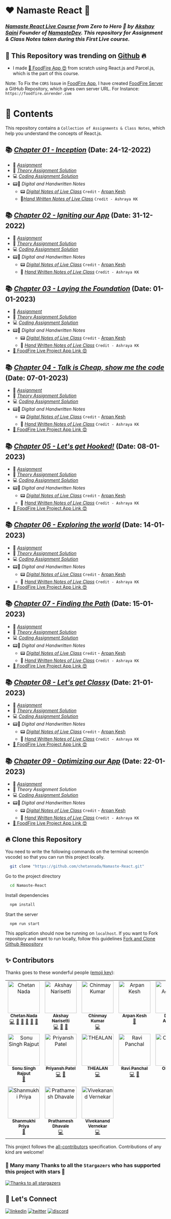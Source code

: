 # ❤️ Namaste React 🙏

### _[Namaste React Live Course](https://learn.namastedev.com/courses/namaste-react-live) from Zero to Hero 🚀 by [Akshay Saini](https://www.linkedin.com/in/akshaymarch7/) Founder of [NamasteDev](https://courses.namastedev.com/learn/Namaste-React). This repository for Assignment & Class Notes taken during this First Live course._

## 💖 This Repository was trending on [Github](https://drive.google.com/file/d/1JsBAa-DXeGIvJ_xIaYjjZ5uc3z4XV8Tz/view) 🔥

- I made [🚀 FoodFire App 😍](https://foodfire-app.netlify.app/) from scratch using React.js and Parcel.js, which is the part of this course.

Note: To Fix the `CORS` Issue in [FoodFire App](https://foodfire-app.netlify.app/), I have created [FoodFire Server](https://github.com/chetannada/FoodFire-Server) a GitHub Repository, which gives own server URL. For Instance: `https://foodfire.onrender.com`

# 🎨 Contents
This repository contains a `Collection of Assignments & Class Notes`, which help you understand the concepts of React.js.

## 📚 [_Chapter 01 - Inception_](./Chapter%2001%20-%20Inception/) (Date: 24-12-2022)

- 📘 [_Assignment_](./Chapter%2001%20-%20Inception/Assignment.md)
- 📖 [_Theory Assignment Solution_](./Chapter%2001%20-%20Inception/Theory/Session1-Theory.md)
- 💻 [_Coding Assignment Solution_](./Chapter%2001%20-%20Inception/Coding/)
- 📟📝 _Digital and Handwritten Notes_
  - 📟 [_Digital Notes of Live Class_](https://bit.ly/Namaste-React-Digital-Chapter01) `Credit` - [Arpan Kesh](https://www.linkedin.com/in/arpan-kesh-687740194/)
  - 📝[_Hand Written Notes of Live Class_](https://bit.ly/Namaste-React-Chapter01) `Credit - Ashraya KK`

## 📚 [_Chapter 02 - Igniting our App_](./Chapter%2002%20-%20Igniting%20our%20App/) (Date: 31-12-2022)

- 📘 [_Assignment_](./Chapter%2002%20-%20Igniting%20our%20App/Assignment.md)
- 📖 [_Theory Assignment Solution_](./Chapter%2002%20-%20Igniting%20our%20App/Theory/Session%202%20Theory.md)
- 💻 [_Coding Assignment Solution_](./Chapter%2002%20-%20Igniting%20our%20App/Coding/)
- 📟📝 _Digital and Handwritten Notes_
  - 📟 [_Digital Notes of Live Class_](https://bit.ly/Namaste-React-Digital-Chapter02) `Credit` - [Arpan Kesh](https://www.linkedin.com/in/arpan-kesh-687740194/)
  - 📝 [_Hand Written Notes of Live Class_](https://bit.ly/Namaste-React-Chapter02) `Credit - Ashraya KK`

## 📚 [_Chapter 03 - Laying the Foundation_](./Chapter%2003%20-%20Laying%20the%20Foundation/) (Date: 01-01-2023)

- 📘 [_Assignment_](./Chapter%2003%20-%20Laying%20the%20Foundation/Assignment.md)
- 📖 [_Theory Assignment Solution_](./Chapter%2003%20-%20Laying%20the%20Foundation/Theory/Session%203%20Theory.md)
- 💻 [_Coding Assignment Solution_](./Chapter%2003%20-%20Laying%20the%20Foundation/Coding/)
- 📟📝 _Digital and Handwritten Notes_
  - 📟 [_Digital Notes of Live Class_](https://bit.ly/Namaste-React-Digital-Chapter03) `Credit` - [Arpan Kesh](https://www.linkedin.com/in/arpan-kesh-687740194/)
  - 📝 [_Hand Written Notes of Live Class_](https://bit.ly/Namaste-React-Chapter03) `Credit - Ashraya KK`
- [🚀 FoodFire Live Project App Link 😍](https://foodfire-chapter03.netlify.app/)

## 📚 [_Chapter 04 - Talk is Cheap, show me the code_](./Chapter%2004%20-%20Talk%20is%20Cheap%2C%20show%20me%20the%20code/) (Date: 07-01-2023)

- 📘 [_Assignment_](./Chapter%2004%20-%20Talk%20is%20Cheap%2C%20show%20me%20the%20code/Assignment.md)
- 📖 [_Theory Assignment Solution_](./Chapter%2004%20-%20Talk%20is%20Cheap%2C%20show%20me%20the%20code/Theory/Session%204%20Theory.md)
- 💻 [_Coding Assignment Solution_](./Chapter%2004%20-%20Talk%20is%20Cheap%2C%20show%20me%20the%20code/Coding/)
- 📟📝 _Digital and Handwritten Notes_
  - 📟 [_Digital Notes of Live Class_](https://bit.ly/Namaste-React-Digital-Chapter04) `Credit` - [Arpan Kesh](https://www.linkedin.com/in/arpan-kesh-687740194/)
  - 📝 [_Hand Written Notes of Live Class_](https://bit.ly/Namaste-React-Chapter04) `Credit - Ashraya KK`
- [🚀 FoodFire Live Project App Link 😍](https://foodfire-chapter04.netlify.app/)

## 📚 [_Chapter 05 - Let's get Hooked!_](./Chapter%2005%20-%20Let's%20get%20Hooked!/) (Date: 08-01-2023)

- 📘 [_Assignment_](./Chapter%2005%20-%20Let's%20get%20Hooked!/Assignment.md)
- 📖 [_Theory Assignment Solution_](./Chapter%2005%20-%20Let's%20get%20Hooked!/Theory/Session%205%20Theory.md)
- 💻 [_Coding Assignment Solution_](./Chapter%2005%20-%20Let's%20get%20Hooked!/Coding/)
- 📟📝 _Digital and Handwritten Notes_
  - 📟 [_Digital Notes of Live Class_](https://bit.ly/Namaste-React-Digital-Chapter05) `Credit` - [Arpan Kesh](https://www.linkedin.com/in/arpan-kesh-687740194/)
  - 📝 [_Hand Written Notes of Live Class_](https://bit.ly/Namaste-React-Chapter05) `Credit - Ashraya KK`
- [🚀 FoodFire Live Project App Link 😍](https://foodfire-chapter05.netlify.app/)

## 📚 [_Chapter 06 - Exploring the world_](./Chapter%2006%20-%20Exploring%20the%20world/) (Date: 14-01-2023)

- 📘 [_Assignment_](./Chapter%2006%20-%20Exploring%20the%20world/Assignment.md)
- 📖 [_Theory Assignment Solution_](./Chapter%2006%20-%20Exploring%20the%20world/Theory/Session%206%20Theory.md)
- 💻 [_Coding Assignment Solution_](./Chapter%2006%20-%20Exploring%20the%20world/Coding/)
- 📟📝 _Digital and Handwritten Notes_
  - 📟 [_Digital Notes of Live Class_](https://bit.ly/Namaste-React-Digital-Chapter06) `Credit` - [Arpan Kesh](https://www.linkedin.com/in/arpan-kesh-687740194/)
  - 📝 [_Hand Written Notes of Live Class_](https://bit.ly/Namaste-React-Chapter06) `Credit - Ashraya KK`
- [🚀 FoodFire Live Project App Link 😍](https://foodfire-chapter06.netlify.app/)

## 📚 [_Chapter 07 - Finding the Path_](./Chapter%2007%20-%20Finding%20the%20Path/) (Date: 15-01-2023)

- 📘 [_Assignment_](./Chapter%2007%20-%20Finding%20the%20Path/Assignment.md)
- 📖 [_Theory Assignment Solution_](./Chapter%2007%20-%20Finding%20the%20Path/Theory/Session%207%20Theory.md)
- 💻 [_Coding Assignment Solution_](./Chapter%2007%20-%20Finding%20the%20Path/Coding/)
- 📟📝 _Digital and Handwritten Notes_
  - 📟 [_Digital Notes of Live Class_](https://bit.ly/Namaste-React-Digital-Chapter07) `Credit` - [Arpan Kesh](https://www.linkedin.com/in/arpan-kesh-687740194/)
  - 📝 [_Hand Written Notes of Live Class_](https://bit.ly/Namaste-React-Chapter07) `Credit - Ashraya KK`
- [🚀 FoodFire Live Project App Link 😍](https://foodfire-chapter07.netlify.app/)

## 📚 [_Chapter 08 - Let's get Classy_](./Chapter%2008%20-%20Let's%20get%20Classy/) (Date: 21-01-2023)

- 📘 [_Assignment_](./Chapter%2008%20-%20Let's%20get%20Classy/Assignment.md)
- 📖 [_Theory Assignment Solution_](./Chapter%2008%20-%20Let's%20get%20Classy/Theory/Session%208%20Theory.md)
- 💻 [_Coding Assignment Solution_](./Chapter%2008%20-%20Let's%20get%20Classy/Coding/)
- 📟📝 _Digital and Handwritten Notes_
  - 📟 [_Digital Notes of Live Class_](https://bit.ly/Namaste-React-Digital-Chapter08) `Credit` - [Arpan Kesh](https://www.linkedin.com/in/arpan-kesh-687740194/)
  - 📝 [_Hand Written Notes of Live Class_](https://bit.ly/Namaste-React-Chapter08) `Credit - Ashraya KK`
- [🚀 FoodFire Live Project App Link 😍](https://foodfire-chapter08.netlify.app/)

## 📚 [_Chapter 09 - Optimizing our App_](./Chapter%2009%20-%20Optimizing%20our%20App/) (Date: 22-01-2023)

- 📘 [_Assignment_](./Chapter%2009%20-%20Optimizing%20our%20App/Assignment.md)
- 📖 _Theory Assignment Solution_
- 💻 [_Coding Assignment Solution_](./Chapter%2009%20-%20Optimizing%20our%20App/Coding/)
- 📟📝 _Digital and Handwritten Notes_
  - 📟 [_Digital Notes of Live Class_](https://bit.ly/Namaste-React-Digital-Chapter09) `Credit` - [Arpan Kesh](https://www.linkedin.com/in/arpan-kesh-687740194/)
  - 📝 [_Hand Written Notes of Live Class_](https://bit.ly/Namaste-React-Chapter09) `Credit - Ashraya KK`
- [🚀 FoodFire Live Project App Link 😍](https://foodfire-chapter09.netlify.app/)

## 🔥 Clone this Repository

You need to write the following commands on the terminal screen(in vscode) so that you can run this project locally.

```bash
  git clone "https://github.com/chetannada/Namaste-React.git"
```

Go to the project directory

```bash
  cd Namaste-React
```

Install dependencies

```bash
  npm install
```

Start the server

```bash
  npm run start
```

This application should now be running on `localhost`. If you want to Fork repository and want to run locally, follow this guidelines [Fork and Clone Github Repository](https://docs.github.com/en/get-started/quickstart/fork-a-repo)

## ✨ Contributors

Thanks goes to these wonderful people ([emoji key](https://allcontributors.org/docs/en/emoji-key)):

<!-- ALL-CONTRIBUTORS-LIST:START - Do not remove or modify this section -->
<!-- prettier-ignore-start -->
<!-- markdownlint-disable -->
<table>
  <tbody>
    <tr>
      <td align="center" valign="top" width="14.28%"><a href="https://www.linkedin.com/in/chetannada/"><img src="https://avatars.githubusercontent.com/u/83969719?v=4?s=100" width="100px;" alt="Chetan Nada"/><br /><sub><b>Chetan Nada</b></sub></a><br /><a href="https://github.com/chetannada/Namaste-React/commits?author=chetannada" title="Code">💻</a> <a href="#data-chetannada" title="Data">🔣</a> <a href="#design-chetannada" title="Design">🎨</a> <a href="#research-chetannada" title="Research">🔬</a> <a href="https://github.com/chetannada/Namaste-React/commits?author=chetannada" title="Documentation">📖</a> <a href="https://github.com/chetannada/Namaste-React/pulls?q=is%3Apr+reviewed-by%3Achetannada" title="Reviewed Pull Requests">👀</a></td>
      <td align="center" valign="top" width="14.28%"><a href="https://github.com/akshaynarisetti"><img src="https://avatars.githubusercontent.com/u/58532023?v=4?s=100" width="100px;" alt="Akshay Narisetti"/><br /><sub><b>Akshay Narisetti</b></sub></a><br /><a href="https://github.com/chetannada/Namaste-React/commits?author=akshaynarisetti" title="Code">💻</a> <a href="https://github.com/chetannada/Namaste-React/pulls?q=is%3Apr+reviewed-by%3Aakshaynarisetti" title="Reviewed Pull Requests">👀</a> <a href="#tool-akshaynarisetti" title="Tools">🔧</a></td>
      <td align="center" valign="top" width="14.28%"><a href="https://github.com/chinmay021"><img src="https://avatars.githubusercontent.com/u/37647219?v=4?s=100" width="100px;" alt="Chinmay Kumar"/><br /><sub><b>Chinmay Kumar</b></sub></a><br /><a href="https://github.com/chetannada/Namaste-React/commits?author=chinmay021" title="Code">💻</a></td>
      <td align="center" valign="top" width="14.28%"><a href="https://github.com/arpankesh"><img src="https://avatars.githubusercontent.com/u/62733152?v=4?s=100" width="100px;" alt="Arpan Kesh"/><br /><sub><b>Arpan Kesh</b></sub></a><br /><a href="https://github.com/chetannada/Namaste-React/commits?author=arpankesh" title="Documentation">📖</a></td>
      <td align="center" valign="top" width="14.28%"><a href="https://github.com/danishagarwal"><img src="https://avatars.githubusercontent.com/u/81150631?v=4?s=100" width="100px;" alt="Danish Agarwal"/><br /><sub><b>Danish Agarwal</b></sub></a><br /><a href="https://github.com/chetannada/Namaste-React/commits?author=danishagarwal" title="Documentation">📖</a></td>
      <td align="center" valign="top" width="14.28%"><a href="http://www.buffercode.in"><img src="https://avatars.githubusercontent.com/u/15323217?v=4?s=100" width="100px;" alt="Parveen Kumar"/><br /><sub><b>Parveen Kumar</b></sub></a><br /><a href="https://github.com/chetannada/Namaste-React/commits?author=Praveent696" title="Tests">⚠️</a> <a href="https://github.com/chetannada/Namaste-React/commits?author=Praveent696" title="Code">💻</a></td>
      <td align="center" valign="top" width="14.28%"><a href="https://www.linkedin.com/in/mkvmkverma/"><img src="https://avatars.githubusercontent.com/u/16443031?v=4?s=100" width="100px;" alt="Manish Kumar Verma"/><br /><sub><b>Manish Kumar Verma</b></sub></a><br /><a href="https://github.com/chetannada/Namaste-React/commits?author=mkv-mkverma" title="Documentation">📖</a></td>
    </tr>
    <tr>
      <td align="center" valign="top" width="14.28%"><a href="https://github.com/chandrabhanusonu"><img src="https://avatars.githubusercontent.com/u/72381521?v=4?s=100" width="100px;" alt="Sonu Singh Rajput"/><br /><sub><b>Sonu Singh Rajput</b></sub></a><br /><a href="https://github.com/chetannada/Namaste-React/commits?author=chandrabhanusonu" title="Documentation">📖</a></td>
      <td align="center" valign="top" width="14.28%"><a href="https://github.com/priyansh70"><img src="https://avatars.githubusercontent.com/u/93965871?v=4?s=100" width="100px;" alt="Priyansh Patel"/><br /><sub><b>Priyansh Patel</b></sub></a><br /><a href="https://github.com/chetannada/Namaste-React/commits?author=priyansh70" title="Code">💻</a> <a href="https://github.com/chetannada/Namaste-React/commits?author=priyansh70" title="Documentation">📖</a></td>
      <td align="center" valign="top" width="14.28%"><a href="https://github.com/Zack-Dx"><img src="https://avatars.githubusercontent.com/u/105835098?v=4?s=100" width="100px;" alt="THEALAN"/><br /><sub><b>THEALAN</b></sub></a><br /><a href="https://github.com/chetannada/Namaste-React/commits?author=Zack-Dx" title="Code">💻</a></td>
      <td align="center" valign="top" width="14.28%"><a href="https://github.com/Ravi02205"><img src="https://avatars.githubusercontent.com/u/81222901?v=4?s=100" width="100px;" alt="Ravi Panchal"/><br /><sub><b>Ravi Panchal</b></sub></a><br /><a href="https://github.com/chetannada/Namaste-React/commits?author=Ravi02205" title="Code">💻</a> <a href="https://github.com/chetannada/Namaste-React/commits?author=Ravi02205" title="Documentation">📖</a></td>
      <td align="center" valign="top" width="14.28%"><a href="https://github.com/ORCUSio"><img src="https://avatars.githubusercontent.com/u/94834734?v=4?s=100" width="100px;" alt="ORCUSio"/><br /><sub><b>ORCUSio</b></sub></a><br /><a href="https://github.com/chetannada/Namaste-React/commits?author=ORCUSio" title="Documentation">📖</a></td>
      <td align="center" valign="top" width="14.28%"><a href="http://subhamprasad.in"><img src="https://avatars.githubusercontent.com/u/68709992?v=4?s=100" width="100px;" alt="subham-prasad"/><br /><sub><b>subham-prasad</b></sub></a><br /><a href="https://github.com/chetannada/Namaste-React/commits?author=subham-prasad" title="Code">💻</a></td>
      <td align="center" valign="top" width="14.28%"><a href="https://sameer69.netlify.app"><img src="https://avatars.githubusercontent.com/u/76611058?v=4?s=100" width="100px;" alt="Sameer Faridi"/><br /><sub><b>Sameer Faridi</b></sub></a><br /><a href="https://github.com/chetannada/Namaste-React/commits?author=sameerkali" title="Documentation">📖</a></td>
    </tr>
    <tr>
      <td align="center" valign="top" width="14.28%"><a href="https://github.com/shanmukhipriya99"><img src="https://avatars.githubusercontent.com/u/37501487?v=4?s=100" width="100px;" alt="Shanmukhi Priya"/><br /><sub><b>Shanmukhi Priya</b></sub></a><br /><a href="https://github.com/chetannada/Namaste-React/commits?author=shanmukhipriya99" title="Documentation">📖</a></td>
      <td align="center" valign="top" width="14.28%"><a href="https://github.com/prathmesh-cpu"><img src="https://avatars.githubusercontent.com/u/56761941?v=4?s=100" width="100px;" alt="Prathamesh Dhavale"/><br /><sub><b>Prathamesh Dhavale</b></sub></a><br /><a href="https://github.com/chetannada/Namaste-React/commits?author=prathmesh-cpu" title="Code">💻</a></td>
      <td align="center" valign="top" width="14.28%"><a href="https://vivekanand-vr.netlify.app"><img src="https://avatars.githubusercontent.com/u/116813193?v=4?s=100" width="100px;" alt="Vivekanand Vernekar"/><br /><sub><b>Vivekanand Vernekar</b></sub></a><br /><a href="https://github.com/chetannada/Namaste-React/commits?author=vivekanand-vr" title="Code">💻</a></td>
    </tr>
  </tbody>
</table>

<!-- markdownlint-restore -->
<!-- prettier-ignore-end -->

<!-- ALL-CONTRIBUTORS-LIST:END -->

This project follows the [all-contributors](https://github.com/all-contributors/all-contributors) specification. Contributions of any kind are welcome!

### 🌟 Many many Thanks to all the `Stargazers` who has supported this project with stars 🌟

[![Thanks to all stargazers](https://git-lister.onrender.com/api/stars/chetannada/Namaste-React?limit=15)](https://github.com/chetannada/Namaste-React/stargazers)

## 🔗 Let's Connect

[![linkedin](https://img.shields.io/badge/LinkedIn-0077B5?style=for-the-badge&logo=linkedin&logoColor=white)](https://www.linkedin.com/in/chetannada/)
[![twitter](https://img.shields.io/badge/Twitter-1DA1F2?style=for-the-badge&logo=twitter&logoColor=white)](https://twitter.com/chetannada)
[![discord](https://img.shields.io/badge/Discord-5865F2?style=for-the-badge&logo=discord&logoColor=white)](https://discordapp.com/users/916005177838956555)
